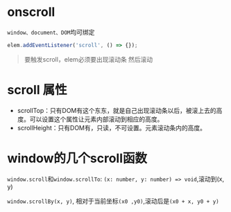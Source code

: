 # onscroll
`window、document、DOM`均可绑定
```js
elem.addEventListener('scroll', () => {});
```
> 要触发scroll，elem必须要出现滚动条 然后滚动

# scroll 属性
+ scrollTop：只有DOM有这个东东，就是自己出现滚动条以后，被滚上去的高度。可以设置这个属性让元素内部滚动到相应的高度。
+ scrollHeight：只有DOM有，只读，不可设置。元素滚动条内的高度。

# window的几个scroll函数
`window.scroll`和`window.scrollTo`: `(x: number, y: number) => void`,滚动到(x, y)

`window.scrollBy(x, y)`, 相对于当前坐标`(x0 ,y0)`,滚动后是`(x0 + x, y0 + y)`